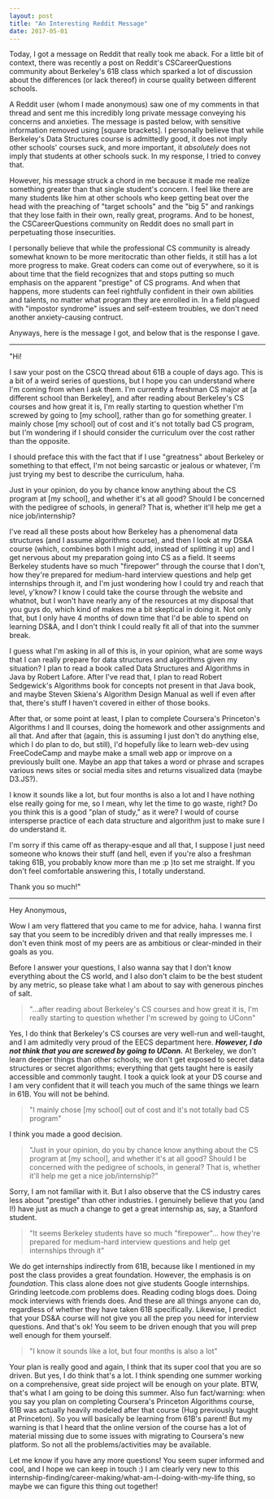 ```yaml
---
layout: post
title: "An Interesting Reddit Message"
date: 2017-05-01
---
```


Today, I got a message on Reddit that really took me aback. For a little bit of context, there was recently a post on Reddit's CSCareerQuestions community about Berkeley's 61B class which sparked a lot of discussion about the differences (or lack thereof) in course quality between different schools. 

A Reddit user (whom I made anonymous) saw one of my comments in that thread and sent me this incredibly long private message conveying his concerns and anxieties. The message is pasted below, with sensitive information removed using [square brackets].  I personally believe that while Berkeley's Data Structures course is admittedly good, it does not imply other schools' courses suck, and more important, it _absolutely_ does not imply that students at other schools suck. In my response, I tried to convey that.

However, his message struck a chord in me because it made me realize something greater than that single student's concern. I feel like there are many students like him at other schools who keep getting beat over the head with the preaching of "target schools" and the "big 5" and rankings that they lose faith in their own, really great, programs. And to be honest, the CSCareerQuestions community on Reddit does no small part in perpetuating those insecurities.

I personally believe that while the professional CS community is already somewhat known to be more meritocratic than other fields, it still has a lot more progress to make. Great coders can come out of everywhere, so it is about time that the field recognizes that and stops putting so much emphasis on the apparent "prestige" of CS programs. And when that happens, more students can feel rightfully confident in their own abilities and talents, no matter what program they are enrolled in. In a field plagued with "impostor syndrome" issues and self-esteem troubles, we don't need another anxiety-causing contruct.

Anyways, here is the message I got, and below that is the response I gave. 

------

"Hi! 

I saw your post on the CSCQ thread about 61B a couple of days ago. This is a bit of a weird series of questions, but I hope you can understand where I'm coming from when I ask them. I'm currently a freshman CS major at [a different school than Berkeley], and after reading about Berkeley's CS courses and how great it is, I'm really starting to question whether I'm screwed by going to [my school], rather than go for something greater. I mainly chose [my school] out of cost and it's not totally bad CS program, but I'm wondering if I should consider the curriculum over the cost rather than the opposite.

I should preface this with the fact that if I use "greatness" about Berkeley or something to that effect, I'm not being sarcastic or jealous or whatever, I'm just trying my best to describe the curriculum, haha.

Just in your opinion, do you by chance know anything about the CS program at [my school], and whether it's at all good? Should I be concerned with the pedigree of schools, in general? That is, whether it'll help me get a nice job/internship?

I've read all these posts about how Berkeley has a phenomenal data structures (and I assume algorithms course), and then I look at my DS&A course (which, combines both I might add, instead of splitting it up) and I get nervous about my preparation going into CS as a field. It seems Berkeley students have so much "firepower" through the course that I don't, how they're prepared for medium-hard interview questions and help get internships through it, and I'm just wondering how I could try and reach that level, y'know? I know I could take the course through the website and whatnot, but I won't have nearly any of the resources at my disposal that you guys do, which kind of makes me a bit skeptical in doing it. Not only that, but I only have 4 months of down time that I'd be able to spend on learning DS&A, and I don't think I could really fit all of that into the summer break.

I guess what I'm asking in all of this is, in your opinion, what are some ways that I can really prepare for data structures and algorithms given my situation? I plan to read a book called Data Structures and Algorithms in Java by Robert Lafore. After I've read that, I plan to read Robert Sedgewick's Algorithms book for concepts not present in that Java book, and maybe Steven Skiena's Algorithm Design Manual as well if even after that, there's stuff I haven't covered in either of those books.

After that, or some point at least, I plan to complete Coursera's Princeton's Algorithms I and II courses, doing the homework and other assignments and all that. And after that (again, this is assuming I just don't do anything else, which I do plan to do, but still), I'd hopefully like to learn web-dev using FreeCodeCamp and maybe make a small web app or improve on a previously built one. Maybe an app that takes a word or phrase and scrapes various news sites or social media sites and returns visualized data (maybe D3.JS?).

I know it sounds like a lot, but four months is also a lot and I have nothing else really going for me, so I mean, why let the time to go waste, right? Do you think this is a good "plan of study," as it were? I would of course intersperse practice of each data structure and algorithm just to make sure I do understand it.

I'm sorry if this came off as therapy-esque and all that, I suppose I just need someone who knows their stuff (and hell, even if you're also a freshman taking 61B, you probably know more than me :p )to set me straight. If you don't feel comfortable answering this, I totally understand.

Thank you so much!"


-------------

Hey Anonymous,

Wow I am very flattered that you came to me for advice, haha. I wanna first say that you seem to be incredibly driven and that really impresses me. I don't even think most of my peers are as ambitious or clear-minded in their goals as you. 

Before I answer your questions, I also wanna say that I don't know everything about the CS world, and I also don't claim to be the best student by any metric, so please take what I am about to say with generous pinches of salt.

> "...after reading about Berkeley's CS courses and how great it is, I'm really starting to question whether I'm screwed by going to UConn"

Yes, I do think that Berkeley's CS courses are very well-run and well-taught, and I am admitedly very proud of the EECS department here. **_However, I do not think that you are screwed by going to UConn._** At Berkeley, we don't learn deeper things than other schools; we don't get exposed to secret data structures or secret algorithms; everything that gets taught here is easily accessible and commonly taught. I took a quick look at your DS course and I am very confident that it will teach you much of the same things we learn in 61B. You will not be behind. 

>  "I mainly chose [my school] out of cost and it's not totally bad CS program"

I think you made a good decision. 

> "Just in your opinion, do you by chance know anything about the CS program at [my school], and whether it's at all good? Should I be concerned with the pedigree of schools, in general? That is, whether it'll help me get a nice job/internship?"

Sorry, I am not familiar with it. But I also observe that the CS industry cares less about "prestige" than other industries. I genuinely believe that you (and I!) have just as much a change to get a great internship as, say, a Stanford student. 

> "It seems Berkeley students have so much "firepower"... how they're prepared for medium-hard interview questions and help get internships through it"

We do get internships indirectly from 61B, because like I mentioned in my post the class provides a great foundation. However, the emphasis is on _foundation_. This class alone does not give students Google internships. Grinding leetcode.com problems does. Reading coding blogs does. Doing mock interviews with friends does. And these are all things anyone can do, regardless of whether they have taken 61B specifically. Likewise, I predict that your DS&A course will not give you all the prep you need for interview questions. And that's ok! You seem to be driven enough that you will prep well enough for them yourself.  

> "I know it sounds like a lot, but four months is also a lot"

Your plan is really good and again, I think that its super cool that you are so driven. But yes, I do think that's a lot. I think spending one summer working on a comprehensive, great side project will be enough on your plate. BTW, that's what I am going to be doing this summer. Also fun fact/warning: when you say you plan on completing Coursera's Princeton Algorithms course, 61B was actually heavily modeled after that course (Hug previously taught at Princeton). So you will basically be learning from 61B's parent! But my warning is that I heard that the online version of the course has a lot of material missing due to some issues with migrating to Coursera's new platform. So not all the problems/activities may be available. 

Let me know if you have any more questions! You seem super informed and cool, and I hope we can keep in touch :) I am clearly very new to this internship-finding/career-making/what-am-I-doing-with-my-life thing, so maybe we can figure this thing out together!